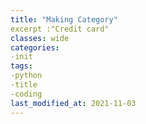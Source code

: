 ```yaml
---
title: "Making Category"
excerpt :"Credit card"
classes: wide
categories:
-init
tags:
-python
-title
-coding
last_modified_at: 2021-11-03
---
```


